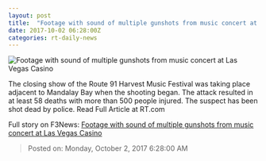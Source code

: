 ```yaml
---
layout: post
title:  "Footage with sound of multiple gunshots from music concert at Las Vegas Casino"
date: 2017-10-02 06:28:00Z
categories: rt-daily-news
---
```


![Footage with sound of multiple gunshots from music concert at Las Vegas Casino](https://cdn.rt.com/files/2017.10/article/59d1dc65fc7e93545b8b4567.jpg)

The closing show of the Route 91 Harvest Music Festival was taking place adjacent to Mandalay Bay when the shooting began. The attack resulted in at least 58 deaths with more than 500 people injured. The suspect has been shot dead by police. Read Full Article at RT.com


Full story on F3News: [Footage with sound of multiple gunshots from music concert at Las Vegas Casino](http://www.f3nws.com/n/TDNTq)

> Posted on: Monday, October 2, 2017 6:28:00 AM
